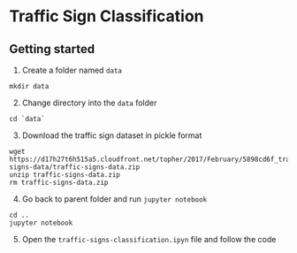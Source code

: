 # Traffic Sign Classification

## Getting started
1. Create a folder named `data`
```
mkdir data
```

2. Change directory into the `data` folder
```
cd `data`
```

3. Download the traffic sign dataset in pickle format
```
wget https://d17h27t6h515a5.cloudfront.net/topher/2017/February/5898cd6f_traffic-signs-data/traffic-signs-data.zip
unzip traffic-signs-data.zip
rm traffic-signs-data.zip
```

4. Go  back to parent folder and run `jupyter notebook`
```
cd ..
jupyter notebook
```

5. Open the `traffic-signs-classification.ipyn` file and follow the code
